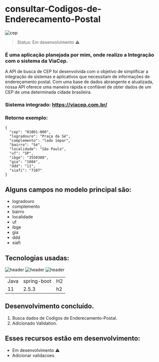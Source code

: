 # consultar-Codigos-de-Enderecamento-Postal
![cep](https://github.com/JoaoEduardoFM/Consultar-Codigos-de-Enderecamento-Postal/assets/90796699/eb6b872b-2154-420a-bd3a-d2854909851a)

 > Status: Em desenvolvimento ⚠️


### É uma aplicação planejada por mim, onde realizo a Integração com o sistema da ViaCep.
A API de busca de CEP foi desenvolvida com o objetivo de simplificar a integração de sistemas e aplicativos que necessitam de informações de endereçamento postal. Com uma base de dados abrangente e atualizada, nossa API oferece uma maneira rápida e confiável de obter dados de um CEP de uma determinada cidade brasileira. 

### Sistema integrado: https://viacep.com.br/

### Retorno exemplo:

    {
      "cep": "01001-000",
      "logradouro": "Praça da Sé",
      "complemento": "lado ímpar",
      "bairro": "Sé",
      "localidade": "São Paulo",
      "uf": "SP",
      "ibge": "3550308",
      "gia": "1004",
      "ddd": "11",
      "siafi": "7107"
    }
     
## Alguns campos no modelo principal são:

+ logradouro 
+ complemento
+ bairro
+ localidade
+ uf
+ ibge
+ gia
+ ddd
+ siafi
	
## Tecnologias usadas:
![header](https://user-images.githubusercontent.com/90796699/228732700-385f1245-70e2-4afa-8fcb-3838c43cc3d1.png)
![header](https://user-images.githubusercontent.com/90796699/228732963-6bafac5b-bb12-4e8d-b72a-47b3798f7bc3.png)
![header](https://user-images.githubusercontent.com/90796699/229381110-73a2592a-5e58-4948-ae38-a179cc119e10.png)
<table>
  <tr>
    <td>Java</td>
    <td>spring-boot</td>
    <td>H2</td>
  </tr>
  <tr>
    <td>11</td>
    <td>2.5.3</td>
    <td>h2</td>
  </tr>
</table>

## Desenvolvimento concluído.

1) Busca dados de Codigos de Enderecamento-Postal.
2) Adicionado Validation.

## Esses recursos estão em desenvolvimento:

- Em desenvolvimento ⚠️
- Adicionar validacoes.

